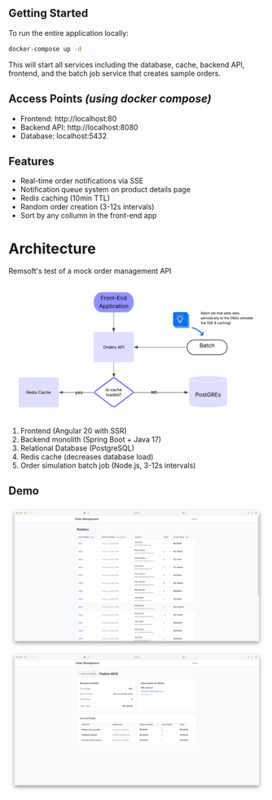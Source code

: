 ## Getting Started

To run the entire application locally:

```bash
docker-compose up -d
```

This will start all services including the database, cache, backend API, frontend, and the batch job service that creates sample orders.

## Access Points _(using docker compose)_
- Frontend: http://localhost:80
- Backend API: http://localhost:8080
- Database: localhost:5432

## Features
- Real-time order notifications via SSE
- Notification queue system on product details page
- Redis caching (10min TTL)
- Random order creation (3-12s intervals)
- Sort by any collumn in the front-end app


# Architecture
Remsoft's test of a mock order management API 

![Architecture Diagram](images/architecture.png)

1. Frontend (Angular 20 with SSR)
2. Backend monolith (Spring Boot + Java 17)
3. Relational Database (PostgreSQL)
4. Redis cache (decreases database load)
5. Order simulation batch job (Node.js, 3-12s intervals) 


## Demo

![Order Management](images/order_mgmt.png)
![Order Details](images/order_details.png)



